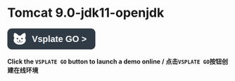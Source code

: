 # Tomcat 9.0-jdk11-openjdk

<a href="https://www.vsplate.com/?docker-compose=https://github.com/vsplate/dcenvs/tomcat/9.0-jdk11-openjdk"><img alt="VSPLATE GO" src="https://raw.githubusercontent.com/vsplate/images/master/vsgo_btn.png" width="200px"></a>

**Click the `VSPLATE GO` button to launch a demo online / 点击`VSPLATE GO`按钮创建在线环境**